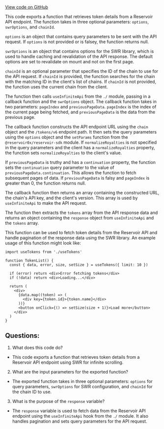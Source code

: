 [View code on GitHub](zoo-labs/zoo/blob/master/ui/src/hooks/useTokens.ts)

This code exports a function that retrieves token details from a Reservoir API endpoint. The function takes in three optional parameters: `options`, `swrOptions`, and `chainId`. 

`options` is an object that contains query parameters to be sent with the API request. If `options` is not provided or is falsey, the function returns null. 

`swrOptions` is an object that contains options for the SWR library, which is used to handle caching and revalidation of the API response. The default options are set to revalidate on mount and not on the first page. 

`chainId` is an optional parameter that specifies the ID of the chain to use for the API request. If `chainId` is provided, the function searches for the chain with the matching ID in the client's list of chains. If `chainId` is not provided, the function uses the current chain from the client. 

The function then calls `useInfiniteApi` from the `./` module, passing in a callback function and the `swrOptions` object. The callback function takes in two parameters: `pageIndex` and `previousPageData`. `pageIndex` is the index of the current page being fetched, and `previousPageData` is the data from the previous page. 

The callback function constructs the API endpoint URL using the `chain` object and the `/tokens/v6` endpoint path. It then sets the query parameters using the `options` object and the `setParams` function from the `@reservoir0x/reservoir-sdk` module. If `normalizeRoyalties` is not specified in the query parameters and the client has a `normalizeRoyalties` property, the function sets `normalizeRoyalties` to the client's value. 

If `previousPageData` is truthy and has a `continuation` property, the function sets the `continuation` query parameter to the value of `previousPageData.continuation`. This allows the function to fetch subsequent pages of data. If `previousPageData` is falsy and `pageIndex` is greater than 0, the function returns null. 

The callback function then returns an array containing the constructed URL, the chain's API key, and the client's version. This array is used by `useInfiniteApi` to make the API request. 

The function then extracts the `tokens` array from the API response data and returns an object containing the `response` object from `useInfiniteApi` and the `tokens` array. 

This function can be used to fetch token details from the Reservoir API and handle pagination of the response data using the SWR library. An example usage of this function might look like:

```
import useTokens from './useTokens'

function TokenList() {
  const { data, error, size, setSize } = useTokens({ limit: 10 })

  if (error) return <div>Error fetching tokens</div>
  if (!data) return <div>Loading...</div>

  return (
    <div>
      {data.map((token) => (
        <div key={token.id}>{token.name}</div>
      ))}
      <button onClick={() => setSize(size + 1)}>Load more</button>
    </div>
  )
}
```
## Questions: 
 1. What does this code do?
- This code exports a function that retrieves token details from a Reservoir API endpoint using SWR for infinite scrolling.

2. What are the input parameters for the exported function?
- The exported function takes in three optional parameters: `options` for query parameters, `swrOptions` for SWR configuration, and `chainId` for the chain ID to use.

3. What is the purpose of the `response` variable?
- The `response` variable is used to fetch data from the Reservoir API endpoint using the `useInfiniteApi` hook from the `./` module. It also handles pagination and sets query parameters for the API request.